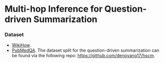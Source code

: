 # Multi-hop Inference for Question-driven Summarization



### Dataset
- [WikiHow](https://github.com/mahnazkoupaee/WikiHow-Dataset).
- [PubMedQA](https://github.com/pubmedqa/pubmedqa). The dataset split for the question-driven summarization can be found via the following repo: https://github.com/dengyang17/hscm.


